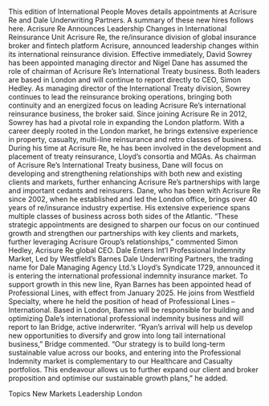 This edition of International People Moves details appointments at Acrisure Re and Dale Underwriting Partners.
A summary of these new hires follows here.
Acrisure Re Announces Leadership Changes in International Reinsurance Unit
Acrisure Re, the re/insurance division of global insurance broker and fintech platform Acrisure, announced leadership changes within its international reinsurance division.
Effective immediately, David Sowrey has been appointed managing director and Nigel Dane has assumed the role of chairman of Acrisure Re’s International Treaty business. Both leaders are based in London and will continue to report directly to CEO, Simon Hedley.
As managing director of the International Treaty division, Sowrey continues to lead the reinsurance broking operations, bringing both continuity and an energized focus on leading Acrisure Re’s international reinsurance business, the broker said.
Since joining Acrisure Re in 2012, Sowrey has had a pivotal role in expanding the London platform. With a career deeply rooted in the London market, he brings extensive experience in property, casualty, multi-line reinsurance and retro classes of business. During his time at Acrisure Re, he has been involved in the development and placement of treaty reinsurance, Lloyd’s consortia and MGAs.
As chairman of Acrisure Re’s International Treaty business, Dane will focus on developing and strengthening relationships with both new and existing clients and markets, further enhancing Acrisure Re’s partnerships with large and important cedants and reinsurers. Dane, who has been with Acrisure Re since 2002, when he established and led the London office, brings over 40 years of re/insurance industry expertise. His extensive experience spans multiple classes of business across both sides of the Atlantic.
“These strategic appointments are designed to sharpen our focus on our continued growth and strengthen our partnerships with key clients and markets, further leveraging Acrisure Group’s relationships,” commented Simon Hedley, Acrisure Re global CEO.
Dale Enters Int’l Professional Indemnity Market, Led by Westfield’s Barnes
Dale Underwriting Partners, the trading name for Dale Managing Agency Ltd.’s Lloyd’s Syndicate 1729, announced it is entering the international professional indemnity insurance market.
To support growth in this new line, Ryan Barnes has been appointed head of Professional Lines, with effect from January 2025. He joins from Westfield Specialty, where he held the position of head of Professional Lines – International. Based in London, Barnes will be responsible for building and optimizing Dale’s international professional indemnity business and will report to Ian Bridge, active inderwriter.
“Ryan’s arrival will help us develop new opportunities to diversify and grow into long tail international business,” Bridge commented.
“Our strategy is to build long-term sustainable value across our books, and entering into the Professional Indemnity market is complementary to our Healthcare and Casualty portfolios. This endeavour allows us to further expand our client and broker proposition and optimise our sustainable growth plans,” he added.

Topics
New Markets
Leadership
London
